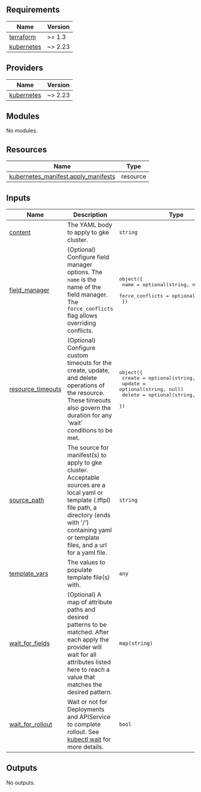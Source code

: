 <!-- BEGINNING OF PRE-COMMIT-TERRAFORM DOCS HOOK -->
## Requirements

| Name | Version |
|------|---------|
| <a name="requirement_terraform"></a> [terraform](#requirement\_terraform) | >= 1.3 |
| <a name="requirement_kubernetes"></a> [kubernetes](#requirement\_kubernetes) | ~> 2.23 |

## Providers

| Name | Version |
|------|---------|
| <a name="provider_kubernetes"></a> [kubernetes](#provider\_kubernetes) | ~> 2.23 |

## Modules

No modules.

## Resources

| Name | Type |
|------|------|
| [kubernetes_manifest.apply_manifests](https://registry.terraform.io/providers/hashicorp/kubernetes/latest/docs/resources/manifest) | resource |

## Inputs

| Name | Description | Type | Default | Required |
|------|-------------|------|---------|:--------:|
| <a name="input_content"></a> [content](#input\_content) | The YAML body to apply to gke cluster. | `string` | `null` | no |
| <a name="input_field_manager"></a> [field\_manager](#input\_field\_manager) | (Optional) Configure field manager options. The `name` is the name of the field manager. The `force_conflicts` flag allows overriding conflicts. | <pre>object({<br/>    name            = optional(string, null)<br/>    force_conflicts = optional(bool, false)<br/>  })</pre> | `null` | no |
| <a name="input_resource_timeouts"></a> [resource\_timeouts](#input\_resource\_timeouts) | (Optional) Configure custom timeouts for the create, update, and delete operations of the resource. These timeouts also govern the duration for any 'wait' conditions to be met. | <pre>object({<br/>    create = optional(string, null)<br/>    update = optional(string, null)<br/>    delete = optional(string, null)<br/>  })</pre> | <pre>{<br/>  "create": "15m",<br/>  "delete": "5m",<br/>  "update": "10m"<br/>}</pre> | no |
| <a name="input_source_path"></a> [source\_path](#input\_source\_path) | The source for manifest(s) to apply to gke cluster. Acceptable sources are a local yaml or template (.tftpl) file path, a directory (ends with '/') containing yaml or template files, and a url for a yaml file. | `string` | `""` | no |
| <a name="input_template_vars"></a> [template\_vars](#input\_template\_vars) | The values to populate template file(s) with. | `any` | `null` | no |
| <a name="input_wait_for_fields"></a> [wait\_for\_fields](#input\_wait\_for\_fields) | (Optional) A map of attribute paths and desired patterns to be matched. After each apply the provider will wait for all attributes listed here to reach a value that matches the desired pattern. | `map(string)` | `{}` | no |
| <a name="input_wait_for_rollout"></a> [wait\_for\_rollout](#input\_wait\_for\_rollout) | Wait or not for Deployments and APIService to complete rollout. See [kubectl wait](https://kubernetes.io/docs/reference/kubectl/generated/kubectl_wait/) for more details. | `bool` | `true` | no |

## Outputs

No outputs.
<!-- END OF PRE-COMMIT-TERRAFORM DOCS HOOK -->
